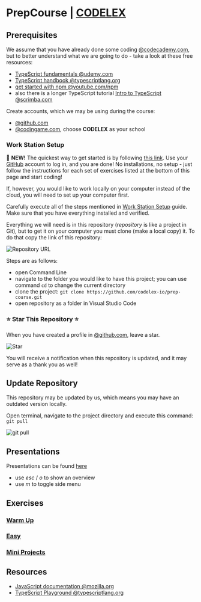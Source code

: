 # PrepCourse | [CODELEX](https://codelex.io)

## Prerequisites 

We assume that you have already done some coding [@codecademy.com](https://www.codecademy.com), but to better understand what we are going to do - take a look at these free resources:

 - [TypeScript fundamentals @udemy.com](https://www.udemy.com/course/typescript-fundamentals)
 - [TypeScript handbook @typescriptlang.org](https://www.typescriptlang.org/docs/handbook/basic-types.html)
 - [get started with npm @youtube.com/npm](https://www.youtube.com/watch?v=x03fjb2VlGY)
 - also there is a longer TypeScript tutorial [Intro to TypeScript @scrimba.com](https://scrimba.com/g/gintrototypescript)

Create accounts, which we may be using during the course:

 - [@github.com](http://github.com)
 - [@codingame.com](http://codingame.com), choose **CODELEX** as your school

### Work Station Setup

:loudspeaker: **NEW!** The quickest way to get started is by following [this link](https://gitpod.io/#https://github.com/codelex-io/prep-course). Use your [GitHub](http://github.com) account to log in, and you are done! No installations, no setup - just follow the instructions for each set of exercises listed at the bottom of this page and start coding!  

If, however, you would like to work locally on your computer instead of the cloud, you will need to set up your computer first.  

Carefully execute all of the steps mentioned in [Work Station Setup](./work-station-setup.md) guide. Make sure that you have everything installed and verified.
 
Everything we will need is in this repository (*repository* is like a project in Git), but to get it on your computer you must clone (make a local copy) it. To do that copy the link of this repository:

![Repository URL](./assets/repository-url.gif)

Steps are as follows:

 - open Command Line
 - navigate to the folder you would like to have this project; you can use command `cd` to change the current directory
 - clone the project: `git clone https://github.com/codelex-io/prep-course.git`
 - open repository as a folder in Visual Studio Code

### ⭐ Star This Repository ⭐

When you have created a profile in [@github.com](http://github.com), leave a star.

![Star](./assets/star.gif)

You will receive a notification when this repository is updated, and it may serve as a thank you as well!

## Update Repository

This repository may be updated by us, which means you may have an outdated version locally.

Open terminal, navigate to the project directory and execute this command: `git pull`

![git pull](./assets/git-pull.gif)

## Presentations

Presentations can be found [here](https://codelex.io/p/prep-course-presentations) 

 - use *esc* / *o* to show an overview 
 - use *m* to toggle side menu

## Exercises

### [Warm Up](./exercises/00-warm-up)

### [Easy](./exercises/01-easy)

### [Mini Projects](./exercises/02-mini-projects)

## Resources

 - [JavaScript documentation @mozilla.org](https://developer.mozilla.org/en-US/docs/Web/JavaScript/Index)
 - [TypeScript Playground @typescriptlang.org](http://www.typescriptlang.org/play/)
